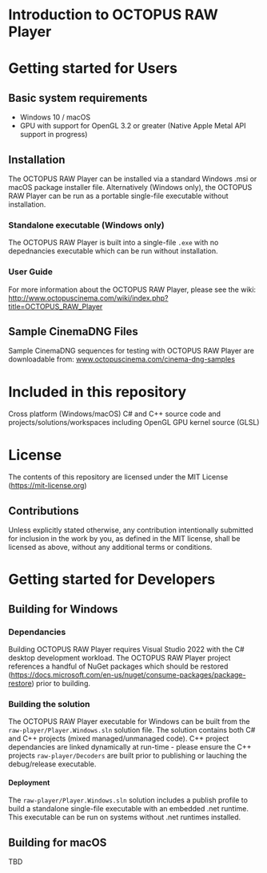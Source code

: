 # Introduction to OCTOPUS RAW Player


# Getting started for Users

## Basic system requirements
- Windows 10 / macOS
- GPU with support for OpenGL 3.2 or greater (Native Apple Metal API support in progress)

## Installation
The OCTOPUS RAW Player can be installed via a standard Windows .msi or macOS package installer file. Alternatively (Windows only), the OCTOPUS RAW Player can be run as a portable single-file executable without installation.

### Standalone executable (Windows only)
The OCTOPUS RAW Player is built into a single-file ```.exe``` with no depednancies executable which can be run without installation.

### User Guide
For more information about the OCTOPUS RAW Player, please see the wiki:
http://www.octopuscinema.com/wiki/index.php?title=OCTOPUS_RAW_Player

## Sample CinemaDNG Files
Sample CinemaDNG sequences for testing with OCTOPUS RAW Player are downloadable from:
www.octopuscinema.com/cinema-dng-samples

# Included in this repository
Cross platform (Windows/macOS) C# and C++ source code and projects/solutions/workspaces including OpenGL GPU kernel source (GLSL)

# License
The contents of this repository are licensed under the MIT License (https://mit-license.org)

## Contributions
Unless explicitly stated otherwise, any contribution intentionally submitted for inclusion in the work by you, as defined in the MIT license, shall be licensed as above, without any additional terms or conditions.

# Getting started for Developers

## Building for Windows
### Dependancies
Building OCTOPUS RAW Player requires Visual Studio 2022 with the C# desktop development workload. The OCTOPUS RAW Player project references a handful of NuGet packages which should be restored (https://docs.microsoft.com/en-us/nuget/consume-packages/package-restore) prior to building.

### Building the solution
The OCTOPUS RAW Player executable for Windows can be built from the ```raw-player/Player.Windows.sln``` solution file. The solution contains both C# and C++ projects (mixed managed/unmanaged code). C++ project dependancies are linked dynamically at run-time - please ensure the C++ projects ```raw-player/Decoders``` are built prior to publishing or lauching the debug/release executable.

#### Deployment
The ```raw-player/Player.Windows.sln``` solution includes a publish profile to build a standalone single-file executable with an embedded .net runtime. This executable can be run on systems without .net runtimes installed.

## Building for macOS
TBD
